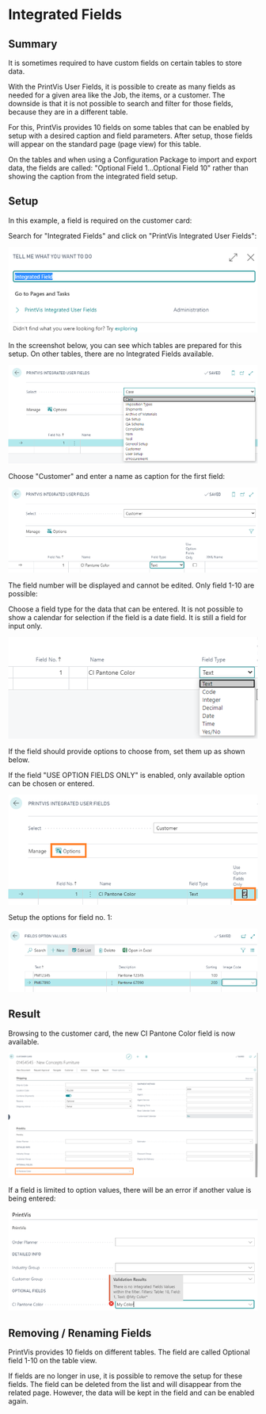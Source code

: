 # Integrated Fields

## Summary

It is sometimes required to have custom fields on certain tables to
store data.

With the PrintVis User Fields, it is possible to create as many fields
as needed for a given area like the Job, the items, or a customer. The
downside is that it is not possible to search and filter for those
fields, because they are in a different table.

For this, PrintVis provides 10 fields on some tables that can be enabled
by setup with a desired caption and field parameters. After setup, those
fields will appear on the standard page (page view) for this table.

On the tables and when using a Configuration Package to import and
export data, the fields are called: "Optional Field 1…Optional Field 10"
rather than showing the caption from the integrated field setup.

## Setup

In this example, a field is required on the customer card:

Search for "Integrated Fields" and click on "PrintVis Integrated User
Fields":

![Integrated Fields](./assets/IF1.png)

In the screenshot below, you can see which tables are prepared for this
setup. On other tables, there are no Integrated Fields available.

![Integrated Fields](./assets/IF2.png)

Choose "Customer" and enter a name as caption for the first field:

![Integrated Fields](./assets/IF3.png)

The field number will be displayed and cannot be edited. Only field 1-10
are possible:

Choose a field type for the data that can be entered. It is not possible
to show a calendar for selection if the field is a date field. It is
still a field for input only.

![Integrated Fields](./assets/IF4.png)

If the field should provide options to choose from, set them up as shown
below.

If the field "USE OPTION FIELDS ONLY" is enabled, only available option
can be chosen or entered.

![Integrated Fields](./assets/IF5.png)

Setup the options for field no. 1:

![Integrated Fields](./assets/IF6.png)

## Result

Browsing to the customer card, the new CI Pantone Color field is now
available.

![Integrated Fields](./assets/IF7.png)

If a field is limited to option values, there will be an error if
another value is being entered:

![Integrated Fields](./assets/IF8.png)

## Removing / Renaming Fields

PrintVis provides 10 fields on different tables. The field are called
Optional field 1-10 on the table view.

If fields are no longer in use, it is possible to remove the setup for
these fields. The field can be deleted from the list and will disappear
from the related page. However, the data will be kept in the field and
can be enabled again.
